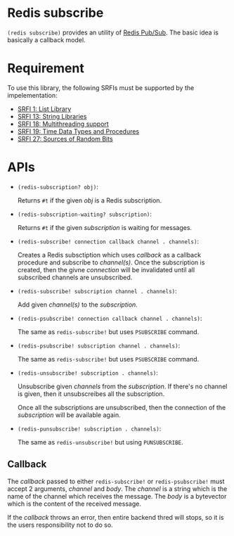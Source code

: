 Redis subscribe
===============

`(redis subscribe)` provides an utility of 
[Redis Pub/Sub](https://redis.io/topics/pubsub). The basic idea is basically
a callback model.

Requirement
===========

To use this library, the following SRFIs must be supported by the 
impelementation:

- [SRFI 1: List Library](https://srfi.schemers.org/srfi-1/)
- [SRFI 13: String Libraries](https://srfi.schemers.org/srfi-13/)
- [SRFI 18: Multithreading support](https://srfi.schemers.org/srfi-18/)
- [SRFI 19: Time Data Types and Procedures](https://srfi.schemers.org/srfi-19/)
- [SRFI 27:  Sources of Random Bits](https://srfi.schemers.org/srfi-27/)

APIs
====

- `(redis-subscription? obj)`:

  Returns `#t` if the given *obj* is a Redis subscription.

  
- `(redis-subscription-waiting? subscription)`:

  Returns `#t` if the given *subscription* is waiting for messages.

  
- `(redis-subscribe! connection callback channel . channels)`:

  Creates a Redis subsctiption which uses *callback* as a callback
  procedure and subscribe to *channel(s)*. Once the subscription is
  created, then the givne *connection* will be invalidated until
  all subscribed channels are unsubscribed.

  
- `(redis-subscribe! subscription channel . channels)`:

  Add given *channel(s)* to the *subscription*.

  
- `(redis-psubscribe! connection callback channel . channels)`:

  The same as `redis-subscribe!` but uses `PSUBSCRIBE` command.

  
- `(redis-psubscribe! subscription channel . channels)`:

  The same as `redis-subscribe!` but uses `PSUBSCRIBE` command.

  
- `(redis-unsubscribe! subscription . channels)`:

  Unsubscribe given *channels* from the *subscription*. If there's
  no channel is given, then it unsubscreibes all the subscription.

  Once all the subscriptions are unsubscribed, then the connection
  of the *subscription* will be available again.
  

- `(redis-punsubscribe! subscription . channels)`:

  The same as `redis-unsubscribe!` but using `PUNSUBSCRIBE`.

Callback
--------

The *callback* passed to either `redis-subscribe!` or `redis-psubscribe!`
must accept 2 arguments, *channel* and *body*. The *channel* is a string
which is the name of the channel which receives the message. The *body*
is a bytevector which is the content of the received message.

If the *callback* throws an error, then entire backend thred will
stops, so it is the users responsibility not to do so.
